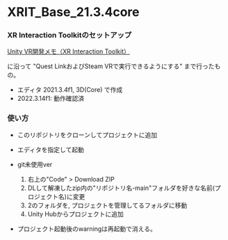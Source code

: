 # XRIT_Base_21.3.4core
### XR Interaction Toolkitのセットアップ

[Unity VR開発メモ（XR Interaction Toolkit）](https://tech.framesynthesis.co.jp/unity/xr)

に沿って "Quest LinkおよびSteam VRで実行できるようにする" まで行ったもの。


- エディタ 2021.3.4f1, 3D(Core) で作成
- 2022.3.14f1: 動作確認済

### 使い方
- このリポジトリをクローンしてプロジェクトに追加
- エディタを指定して起動

- git未使用ver
  1. 右上の"Code" > Download ZIP
  2. DLして解凍したzip内の"リポジトリ名-main"フォルダを好きな名前(プロジェクト名)に変更
  3. 2のフォルダを, プロジェクトを管理してるフォルダに移動
  4. Unity Hubからプロジェクトに追加

- プロジェクト起動後のwarningは再起動で消える。
